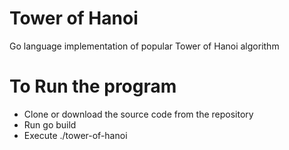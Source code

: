 # Tower of Hanoi 

Go language implementation of popular Tower of Hanoi algorithm

# To Run the program

* Clone or download the source code from the repository
* Run go build
* Execute ./tower-of-hanoi

